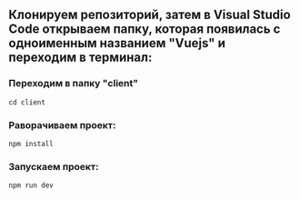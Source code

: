 ## Клонируем репозиторий, затем в Visual Studio Code открываем папку, которая появилась с одноименным названием "Vuejs" и переходим в терминал:


### Переходим в папку "client"
````
cd client
````

### Раворачиваем проект:
````
npm install
````

### Запускаем проект:
````
npm run dev
````
